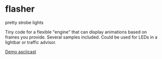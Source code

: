flasher
=======
pretty strobe lights

Tiny code for a flexible "engine" that can display animations based on frames you provide.  Several samples included.  Could be used for LEDs in a lightbar or traffic advisor.

[Demo asciicast](https://asciinema.org/a/14239)
